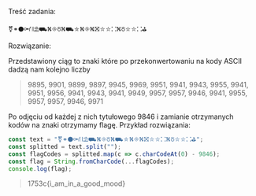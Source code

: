 Treść zadania:

```⚧⚭⚫⚩⛙⛱⛟⛕⛗⛣⛕⛟⛤⛕⛗⛕⛝⛥⛥⛚⛕⛣⛥⛥⛚⛳```

Rozwiązanie:

Przedstawiony ciąg to znaki które po przekonwertowaniu na kody ASCII dadzą nam kolejno liczby 

> 9895, 9901, 9899, 9897, 9945, 9969, 9951, 9941, 9943, 9955, 9941, 9951, 9956, 9941, 9943, 9941, 9949, 9957, 9957, 9946, 9941, 9955, 9957, 9957, 9946, 9971

Po odjęciu od każdej z nich tytułowego 9846 i zamianie otrzymanych kodów na znaki otrzymamy flagę. Przykład rozwiązania: 

```js
const text = "⚧⚭⚫⚩⛙⛱⛟⛕⛗⛣⛕⛟⛤⛕⛗⛕⛝⛥⛥⛚⛕⛣⛥⛥⛚⛳";
const splitted = text.split("");
const flagCodes = splitted.map(c => c.charCodeAt(0) - 9846);
const flag = String.fromCharCode(...flagCodes);
console.log(flag); 
```

> 1753c{i_am_in_a_good_mood}
